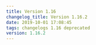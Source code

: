 ```yaml
---
title: Version 1.16
changelog_title: Version 1.16.2
date: 2019-10-01 17:08:45 
tags: changelogs 1.16 deprecated
version: 1.16.2
---
```

<script src="https://gist.github.com/spinnaker-release/e3c8e375fdee0d7d1bd63a8fd9777255.js"/>
